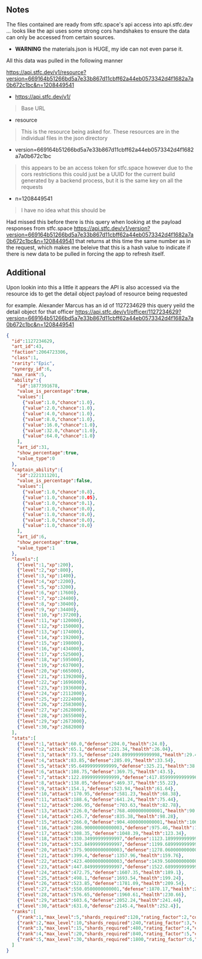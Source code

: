 ## Notes
The files contained are ready from stfc.space's api access into api.stfc.dev ... looks like the api uses some strong cors handshakes to ensure the data can only be accessed from certain sources.

* **WARNING** the materials.json is HUGE, my ide can not even parse it.

All this data was pulled in the following manner

https://api.stfc.dev/v1/resource?version=669164b51266bd5a7e33b867d11cbff62a44eb0573342d4f1682a7a0b672c1bc&n=1208449541

* https://api.stfc.dev/v1/
> Base URL
* resource
> This is the resource being asked for.  These resources are in the individual files in the json directory
* version=669164b51266bd5a7e33b867d11cbff62a44eb0573342d4f1682a7a0b672c1bc
> this appears to be an access token for stfc.space however due to the cors restrictions this could just be a UUID for the current build generated by a backend process, but it is the same key on all the requests
* n=1208449541
> I have no idea what this should be


Had missed this before there is this query when looking at the payload responses from stfc.space
https://api.stfc.dev/v1/version?version=669164b51266bd5a7e33b867d11cbff62a44eb0573342d4f1682a7a0b672c1bc&n=1208449541 that
returns at this time the same number as in the request, which makes me beleive that this is a hash value to indicate if 
there is new data to be pulled in forcing the app to refresh itself. 


## Additional
Upon lookin into this a little it appears the API is also accessed via the resource ids to get the detail object payload of resource being requested

for example.  Alexander Marcus has an id of 1127234629
this query yeild the detail object for that officer
https://api.stfc.dev/v1/officer/1127234629?version=669164b51266bd5a7e33b867d11cbff62a44eb0573342d4f1682a7a0b672c1bc&n=1208449541
```json
{
  "id":1127234629,
  "art_id":43,
  "faction":2064723306,
  "class":1,
  "rarity":"Epic",
  "synergy_id":6,
  "max_rank":5,
  "ability":{
    "id":1877391678,
    "value_is_percentage":true,
    "values":[
      {"value":1.0,"chance":1.0},
      {"value":2.0,"chance":1.0},
      {"value":4.0,"chance":1.0},
      {"value":8.0,"chance":1.0},
      {"value":16.0,"chance":1.0},
      {"value":32.0,"chance":1.0},
      {"value":64.0,"chance":1.0}
    ],
    "art_id":31,
    "show_percentage":true,
    "value_type":0
  },
  "captain_ability":{
    "id":2221311201,
    "value_is_percentage":false,
    "values":[
      {"value":1.0,"chance":0.8},
      {"value":1.0,"chance":0.05},
      {"value":1.0,"chance":0.1},
      {"value":1.0,"chance":0.0},
      {"value":1.0,"chance":0.0},
      {"value":1.0,"chance":0.0},
      {"value":1.0,"chance":0.0}
    ],
    "art_id":6,
    "show_percentage":true,
    "value_type":1
  },
  "levels":[
    {"level":1,"xp":200},
    {"level":2,"xp":800},
    {"level":3,"xp":1400},
    {"level":4,"xp":2200},
    {"level":5,"xp":3200},
    {"level":6,"xp":17600},
    {"level":7,"xp":24400},
    {"level":8,"xp":30400},
    {"level":9,"xp":34400},
    {"level":10,"xp":37200},
    {"level":11,"xp":120000},
    {"level":12,"xp":150000},
    {"level":13,"xp":174000},
    {"level":14,"xp":192000},
    {"level":15,"xp":198000},
    {"level":16,"xp":434000},
    {"level":17,"xp":525000},
    {"level":18,"xp":595000},
    {"level":19,"xp":637000},
    {"level":20,"xp":665000},
    {"level":21,"xp":1392000},
    {"level":22,"xp":1696000},
    {"level":23,"xp":1936000},
    {"level":24,"xp":2112000},
    {"level":25,"xp":2224000},
    {"level":26,"xp":2583000},
    {"level":27,"xp":2628000},
    {"level":28,"xp":2655000},
    {"level":29,"xp":2673000},
    {"level":30,"xp":2682000}
  ],
  "stats":[
    {"level":1,"attack":60.0,"defense":204.0,"health":24.0},
    {"level":2,"attack":65.1,"defense":221.34,"health":26.04},
    {"level":3,"attack":73.5,"defense":249.89999999999998,"health":29.4},
    {"level":4,"attack":83.85,"defense":285.09,"health":33.54},
    {"level":5,"attack":95.64999999999999,"defense":325.21,"health":38.26},
    {"level":6,"attack":108.75,"defense":369.75,"health":43.5},
    {"level":7,"attack":122.89999999999999,"defense":417.85999999999996,"health":49.16},
    {"level":8,"attack":138.05,"defense":469.37,"health":55.22},
    {"level":9,"attack":154.1,"defense":523.94,"health":61.64},
    {"level":10,"attack":170.95,"defense":581.23,"health":68.38},
    {"level":11,"attack":188.6,"defense":641.24,"health":75.44},
    {"level":12,"attack":206.95,"defense":703.63,"health":82.78},
    {"level":13,"attack":226.0,"defense":768.4000000000001,"health":90.4},
    {"level":14,"attack":245.7,"defense":835.38,"health":98.28},
    {"level":15,"attack":266.0,"defense":904.4000000000001,"health":106.4},
    {"level":16,"attack":286.90000000000003,"defense":975.46,"health":114.76},
    {"level":17,"attack":308.35,"defense":1048.39,"health":123.34},
    {"level":18,"attack":330.34999999999997,"defense":1123.1899999999998,"health":132.14},
    {"level":19,"attack":352.84999999999997,"defense":1199.6899999999998,"health":141.14},
    {"level":20,"attack":375.90000000000003,"defense":1278.0600000000002,"health":150.36},
    {"level":21,"attack":399.4,"defense":1357.96,"health":159.76},
    {"level":22,"attack":423.40000000000003,"defense":1439.5600000000002,"health":169.36},
    {"level":23,"attack":447.84999999999997,"defense":1522.6899999999998,"health":179.14},
    {"level":24,"attack":472.75,"defense":1607.35,"health":189.1},
    {"level":25,"attack":498.1,"defense":1693.54,"health":199.24},
    {"level":26,"attack":523.85,"defense":1781.09,"health":209.54},
    {"level":27,"attack":550.0500000000001,"defense":1870.17,"health":220.02},
    {"level":28,"attack":576.65,"defense":1960.61,"health":230.66},
    {"level":29,"attack":603.6,"defense":2052.24,"health":241.44},
    {"level":30,"attack":631.0,"defense":2145.4,"health":252.4}],
  "ranks":[
    {"rank":1,"max_level":5,"shards_required":120,"rating_factor":2,"costs":[]},
    {"rank":2,"max_level":10,"shards_required":240,"rating_factor":3,"costs":[{"resource_id":1667763560,"amount":1200},{"resource_id":2268080862,"amount":50000}]},
    {"rank":3,"max_level":15,"shards_required":480,"rating_factor":4,"costs":[{"resource_id":1667763560,"amount":4800},{"resource_id":2268080862,"amount":500000},{"resource_id":1431344334,"amount":1}]},
    {"rank":4,"max_level":20,"shards_required":840,"rating_factor":5,"costs":[{"resource_id":1431344334,"amount":2},{"resource_id":1667763560,"amount":12000},{"resource_id":2268080862,"amount":1250000}]},
    {"rank":5,"max_level":30,"shards_required":1800,"rating_factor":6,"costs":[{"resource_id":2268080862,"amount":2500000},{"resource_id":1667763560,"amount":26400},{"resource_id":1431344334,"amount":4}]}
  ]
}
```